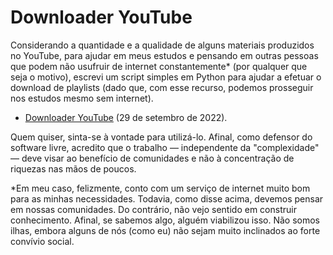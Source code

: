 # Downloader YouTube

Considerando a quantidade e a qualidade de alguns materiais produzidos no YouTube, para ajudar em meus estudos e pensando em outras pessoas que podem não usufruir de internet constantemente* (por qualquer que seja o motivo), escrevi um script simples em Python para ajudar a efetuar o download de playlists (dado que, com esse recurso, podemos prosseguir nos estudos mesmo sem internet).

* [Downloader YouTube](https://github.com/Cyberleitor/exercicios/blob/master/exercicios/setembro_de_2022/downloader_youtube/downloading_videos_youtube.py) (29 de setembro de 2022).

Quem quiser, sinta-se à vontade para utilizá-lo. Afinal, como defensor do software livre, acredito que o trabalho — independente da "complexidade" — deve visar ao benefício de comunidades e não à concentração de riquezas nas mãos de poucos.

*Em meu caso, felizmente, conto com um serviço de internet muito bom para as minhas necessidades. Todavia, como disse acima, devemos pensar em nossas comunidades. Do contrário, não vejo sentido em construir conhecimento. Afinal, se sabemos algo, alguém viabilizou isso. Não somos ilhas, embora alguns de nós (como eu) não sejam muito inclinados ao forte convívio social.
